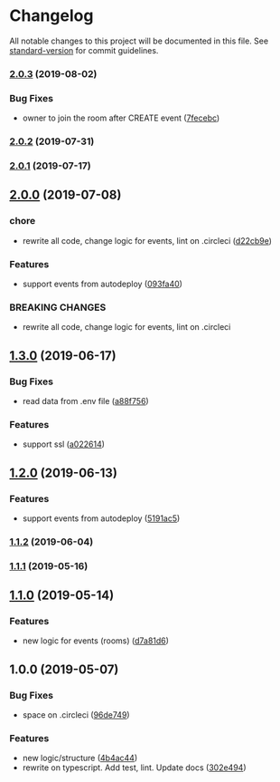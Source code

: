 # Changelog

All notable changes to this project will be documented in this file. See [standard-version](https://github.com/conventional-changelog/standard-version) for commit guidelines.

### [2.0.3](https://github.com/uRepairPC/websocket/compare/v2.0.2...v2.0.3) (2019-08-02)


### Bug Fixes

* owner to join the room after CREATE event ([7fecebc](https://github.com/uRepairPC/websocket/commit/7fecebc))



### [2.0.2](https://github.com/uRepairPC/websocket/compare/v2.0.1...v2.0.2) (2019-07-31)



### [2.0.1](https://github.com/uRepairPC/websocket/compare/v2.0.0...v2.0.1) (2019-07-17)



## [2.0.0](https://github.com/uRepairPC/websocket/compare/v1.3.0...v2.0.0) (2019-07-08)


### chore

* rewrite all code, change logic for events, lint on .circleci ([d22cb9e](https://github.com/uRepairPC/websocket/commit/d22cb9e))


### Features

* support events from autodeploy ([093fa40](https://github.com/uRepairPC/websocket/commit/093fa40))


### BREAKING CHANGES

* rewrite all code, change logic for events, lint on .circleci



## [1.3.0](https://github.com/uRepairPC/websocket/compare/v1.2.0...v1.3.0) (2019-06-17)


### Bug Fixes

* read data from .env file ([a88f756](https://github.com/uRepairPC/websocket/commit/a88f756))


### Features

* support ssl ([a022614](https://github.com/uRepairPC/websocket/commit/a022614))



## [1.2.0](https://github.com/uRepairPC/websocket/compare/v1.1.2...v1.2.0) (2019-06-13)


### Features

* support events from autodeploy ([5191ac5](https://github.com/uRepairPC/websocket/commit/5191ac5))



### [1.1.2](https://github.com/uRepairPC/websocket/compare/v1.1.1...v1.1.2) (2019-06-04)



### [1.1.1](https://github.com/uRepairPC/websocket/compare/v1.1.0...v1.1.1) (2019-05-16)



## [1.1.0](https://github.com/uRepairPC/websocket/compare/v1.0.0...v1.1.0) (2019-05-14)


### Features

* new logic for events (rooms) ([d7a81d6](https://github.com/uRepairPC/websocket/commit/d7a81d6))



## 1.0.0 (2019-05-07)


### Bug Fixes

* space on .circleci ([96de749](https://github.com/uRepairPC/websocket/commit/96de749))


### Features

* new logic/structure ([4b4ac44](https://github.com/uRepairPC/websocket/commit/4b4ac44))
* rewrite on typescript. Add test, lint. Update docs ([302e494](https://github.com/uRepairPC/websocket/commit/302e494))


